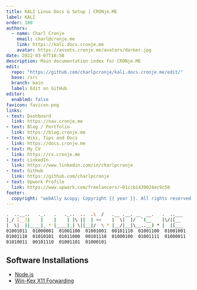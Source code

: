 ```yaml
---
title: KALI Linux Docs & Setup | CRONje.ME
label: KALI
order: 100
authors:
  - name: Charl Cronje
    email: charl@cronje.me
    link: https://kali.docs.cronje.me
    avatar: https://assets.cronje.me/avatars/darker.jpg
date: 2022-03-07T16:58
description: Main documentation index for CRONje.ME
edit:
  repo: "https://github.com/charlpcronje/kali.docs.cronje.me/edit/"
  base: /src
  branch: main
  label: Edit on GitHub
editor:
  enabled: false
favicon: favicon.png
links:
- text: Dashboard
  link: https://nav.cronje.me
- text: Blog / Portfolio
  link: https://blog.cronje.me
- text: Wiki, Tips and Docs 
  link: https://docs.cronje.me
- text: My CV
  link: https://cv.cronje.me
- text: LinkedIn
  link: https://www.linkedin.com/in/charlpcronje
- text: GitHub
  link: https://github.com/charlpcronje
- text: Upwork Profile
  link: https://www.upwork.com/freelancers/~01ccb1439024ec9c50
footer:
  copyright: "webAlly &copy; Copyright {{ year }}. All rights reserved."
---
```

<script type="text/javascript">(function(w,s){var e=document.createElement("script");e.type="text/javascript";e.async=true;e.src="https://cdn.pagesense.io/js/webally/f2527eebee974243853bcd47b32631f4.js";var x=document.getElementsByTagName("script")[0];x.parentNode.insertBefore(e,x);})(window,"script");</script>

```sh
.  ..__..   ._.   .   ._..  ..  .\  /   .__ .__. __  __.   .  ..___
|_/ [__]|    |    |    | |\ ||  | ><    |  \|  |/  `(__    |\/|[__ 
|  \|  ||____|_ * |____|_| \||__|/  \ * |__/|__|\__..__) * |  |[___
01001011  01000001  01001100  01001001  00101110  01001100  01001001 
01001110  01010101  01011000  00101110  01000100  01001111  01000011 
01010011  00101110  01001101  01000101                                                                    
```

## Software Installations

- [Node.js](nodejs.md)
- [Win-Kex X11 Forwarding](winkex.md)

